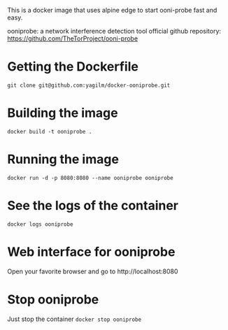 This is a docker image that uses alpine edge to start ooni-probe fast and easy.

ooniprobe: a network interference detection tool official github repository:
https://github.com/TheTorProject/ooni-probe

# Getting the Dockerfile
`git clone git@github.com:yagilm/docker-ooniprobe.git`

# Building the image
`docker build -t ooniprobe .`

# Running the image
`docker run -d -p 8080:8080 --name ooniprobe ooniprobe`

# See the logs of the container
`docker logs ooniprobe`

# Web interface for ooniprobe
Open your favorite browser and go to http://localhost:8080

# Stop ooniprobe
Just stop the container
`docker stop ooniprobe`


